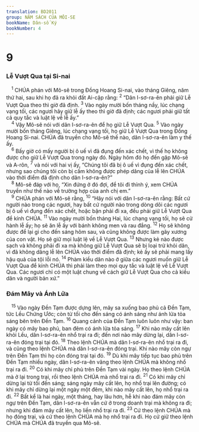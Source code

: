 ```yaml
---
translation: BD2011
group: NĂM SÁCH CỦA MÔI-SE
bookName: Dân-số Ký 
bookNumber: 4
---
```


<div class="title"><h1>9</h1><h3>Lễ Vượt Qua tại Si-nai</h3></div>
<span class="verse dan_9_1"> <sup>1</sup> CHÚA phán với Mô-sê trong Ðồng Hoang Si-nai, vào tháng Giêng, năm thứ hai, sau khi họ đã ra khỏi đất Ai-cập rằng: </span>
<span class="verse dan_9_2"><sup>2</sup> “Dân I-sơ-ra-ên phải giữ Lễ Vượt Qua theo thì giờ đã định.</span>
<span class="verse dan_9_3"><sup>3</sup> Vào ngày mười bốn tháng nầy, lúc chạng vạng tối, các ngươi hãy giữ lễ ấy theo thì giờ đã định; các ngươi phải giữ tất cả quy tắc và luật lệ về lễ ấy.”<br/></span>
<span class="verse dan_9_4"> <sup>4</sup> Vậy Mô-sê nói với dân I-sơ-ra-ên để họ giữ Lễ Vượt Qua. </span>
<span class="verse dan_9_5"><sup>5</sup> Vào ngày mười bốn tháng Giêng, lúc chạng vạng tối, họ giữ Lễ Vượt Qua trong Ðồng Hoang Si-nai. CHÚA đã truyền cho Mô-sê thế nào, dân I-sơ-ra-ên làm y thế ấy.<br/></span>
<span class="verse dan_9_6"> <sup>6</sup> Bấy giờ có mấy người bị ô uế vì đã đụng đến xác chết, vì thế họ không được cho giữ Lễ Vượt Qua trong ngày đó. Ngày hôm đó họ đến gặp Mô-sê và A-rôn, </span>
<span class="verse dan_9_7"><sup>7</sup> và nói với hai vị ấy, “Chúng tôi đã bị ô uế vì đụng đến xác chết, nhưng sao chúng tôi còn bị cấm không được phép dâng của lễ lên CHÚA vào thời điểm đã định cho dân I-sơ-ra-ên?”<br/></span>
<span class="verse dan_9_8"> <sup>8</sup> Mô-sê đáp với họ, “Xin đứng ở đó đợi, để tôi đi thỉnh ý, xem CHÚA truyền như thế nào về trường hợp của anh chị em.”<br/></span>
<span class="verse dan_9_9"> <sup>9</sup> CHÚA phán với Mô-sê rằng, </span>
<span class="verse dan_9_10"><sup>10</sup> “Hãy nói với dân I-sơ-ra-ên rằng: Bất cứ người nào trong các ngươi, hay bất cứ người nào trong dòng dõi các ngươi bị ô uế vì đụng đến xác chết, hoặc bận phải đi xa, đều phải giữ Lễ Vượt Qua để kính CHÚA. </span>
<span class="verse dan_9_11"><sup>11</sup> Vào ngày mười bốn tháng Hai, lúc chạng vạng tối, họ sẽ cử hành lễ ấy; họ sẽ ăn lễ ấy với bánh không men và rau đắng. </span>
<span class="verse dan_9_12"><sup>12</sup> Họ sẽ không được để lại gì cho đến sáng hôm sau, và cũng không được làm gãy xương của con vật. Họ sẽ giữ mọi luật lệ về Lễ Vượt Qua. </span>
<span class="verse dan_9_13"><sup>13</sup> Nhưng kẻ nào được sạch và không phải đi xa mà không giữ Lễ Vượt Qua sẽ bị loại trừ khỏi dân, vì đã không dâng lễ lên CHÚA vào thời điểm đã định; kẻ ấy sẽ phải mang lấy hậu quả của tội lỗi nó. </span>
<span class="verse dan_9_14"><sup>14</sup> Phàm kiều dân nào ở giữa các ngươi muốn giữ Lễ Vượt Qua để kính CHÚA thì phải làm theo mọi quy tắc và luật lệ về Lễ Vượt Qua. Các ngươi chỉ có một luật chung về cách giữ Lễ Vượt Qua cho cả kiều dân và người bản xứ.”<br/></span>
<div class="title"><h3>Ðám Mây và Ánh Lửa</h3></div>
<span class="verse dan_9_15"> <sup>15</sup> Vào ngày Ðền Tạm được dựng lên, mây sa xuống bao phủ cả Ðền Tạm, tức Lều Chứng Ước; còn từ tối cho đến sáng có ánh sáng như ánh lửa tỏa sáng bên trên Ðền Tạm. </span>
<span class="verse dan_9_16"><sup>16</sup> Quang cảnh của Ðền Tạm luôn luôn như vậy: ban ngày có mây bao phủ, ban đêm có ánh lửa tỏa sáng. </span>
<span class="verse dan_9_17"><sup>17</sup> Khi nào mây cất lên khỏi Lều, dân I-sơ-ra-ên nhổ trại ra đi; đến nơi nào mây dừng lại, dân I-sơ-ra-ên đóng trại tại đó. </span>
<span class="verse dan_9_18"><sup>18</sup> Theo lệnh CHÚA mà dân I-sơ-ra-ên nhổ trại ra đi, và cũng theo lệnh CHÚA mà dân I-sơ-ra-ên đóng trại. Khi nào mây còn ngự trên Ðền Tạm thì họ còn đóng trại tại đó. </span>
<span class="verse dan_9_19"><sup>19</sup> Dù khi mây tiếp tục bao phủ trên Ðền Tạm nhiều ngày, dân I-sơ-ra-ên vâng theo lệnh CHÚA mà không nhổ trại ra đi. </span>
<span class="verse dan_9_20"><sup>20</sup> Có khi mây chỉ phủ trên Ðền Tạm vài ngày. Họ theo lệnh CHÚA mà ở lại trong trại, rồi theo lệnh CHÚA mà nhổ trại ra đi. </span>
<span class="verse dan_9_21"><sup>21</sup> Có khi mây chỉ dừng lại từ tối đến sáng; sáng ngày mây cất lên, họ nhổ trại lên đường; có khi mây chỉ dừng lại một ngày một đêm, khi nào mây cất lên, họ nhổ trại ra đi. </span>
<span class="verse dan_9_22"><sup>22</sup> Bất kể là hai ngày, một tháng, hay lâu hơn, hễ khi nào đám mây còn ngự trên Ðền Tạm, dân I-sơ-ra-ên vẫn cứ ở trong doanh trại mà không ra đi; nhưng khi đám mây cất lên, họ liền nhổ trại ra đi. </span>
<span class="verse dan_9_23"><sup>23</sup> Cứ theo lệnh CHÚA mà họ đóng trại, và cứ theo lệnh CHÚA mà họ nhổ trại ra đi. Họ cứ giữ theo lệnh CHÚA mà CHÚA đã truyền qua Mô-sê.<br/></span>
